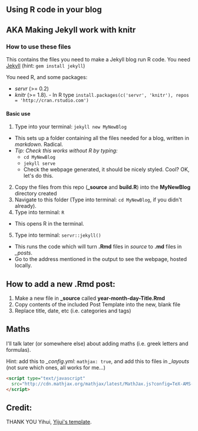 
## Using R code in your blog
## AKA Making Jekyll work with knitr

### How to use these files

This contains the files you need to make a Jekyll blog run R code.
You need [Jekyll](http://jekyllrb.com) (hint: `gem install jekyll`)

You need R, and some packages:

- *servr* (>= 0.2)
- *knitr* (>= 1.8).
      - In R type `install.packages(c('servr', 'knitr'), repos = 'http://cran.rstudio.com')`


#### Basic use
1. Type into your terminal: `jekyll new MyNewBlog`
  - This sets up a folder containing all the files needed for a blog, written in _markdown_. Radical.
  - _Tip: Check this works without R by typing:_
    - `cd MyNewBlog`
    - `jekyll serve`
    - Check the webpage generated, it should be nicely styled. Cool? OK, let's do this.
2. Copy the files from this repo (**_source** and **build.R**) into the __MyNewBlog__ directory created
3. Navigate to this folder (Type into terminal: `cd MyNewBlog`, if you didn't already).
4. Type into terminal: `R`
  - This opens R in the terminal.
5. Type into terminal: `servr::jekyll()`
  - This runs the code which will turn **.Rmd** files in *_source_* to **.md** files in *_posts*.
  - Go to the address mentioned in the output to see the webpage, hosted locally.


## How to add a new .Rmd post:

1. Make a new file in **_source** called **year-month-day-Title.Rmd**
2. Copy contents of the included Post Template into the new, blank file
3. Replace title, date, etc (i.e. categories and tags)

## Maths

I'll talk later (or somewhere else) about adding maths (i.e. greek letters and formulas).

Hint: add this to *_config.yml*: `mathjax: true`, and add this to files in *_layouts* (not sure which ones, all works for me...)

```` html
<script type="text/javascript"
  src="http://cdn.mathjax.org/mathjax/latest/MathJax.js?config=TeX-AMS-MML_HTMLorMML">
</script>
````


## Credit:

THANK YOU Yihui, [Yijui's template](https://github.com/yihui/knitr-jekyll).
